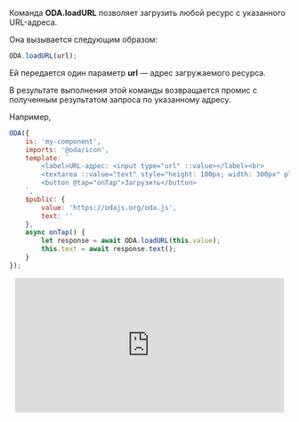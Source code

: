 Команда **ODA.loadURL** позволяет загрузить любой ресурс c указанного URL-адреса.

Она вызывается следующим образом:

```javascript
ODA.loadURL(url);
```

Ей передается один параметр **url** — адрес загружаемого ресурса.

В результате выполнения этой команды возвращается промис с полученным результатом запроса по указанному адресу.

Например,

```javascript run_edit_[my-component.js]_h=100_
ODA({
    is: 'my-component',
    imports: '@oda/icon',
    template: `
        <label>URL-адрес: <input type="url" ::value></label><br>
        <textarea ::value="text" style="height: 100px; width: 300px" placeholder="Результат запроса"></textarea><br>
        <button @tap="onTap">Загрузить</button>
    `,
    $public: {
        value: 'https://odajs.org/oda.js',
        text: ''
    },
    async onTap() {
        let response = await ODA.loadURL(this.value);
        this.text = await response.text();
    }
});
```

<div style="position:relative;padding-bottom:48%; margin:10px">
    <iframe src="https://www.youtube.com/embed/8dyq6X9Bh_M?start=0" frameborder="0" allow="accelerometer; autoplay; encrypted-media; gyroscope; picture-in-picture" allowfullscreen
    	style="position:absolute;width:100%;height:100%;"></iframe>
</div>
